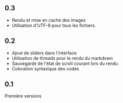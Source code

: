 ## 0.3

 - Rendu et mise en cache des images
 - Utilisation d'UTF-8 pour tous les fichiers.

## 0.2

 - Ajout de sliders dans l'interface
 - Utilisation de threads pour le rendu du markdown
 - Sauvegarde de l'état de scroll courant lors du rendu
 - Coloration syntaxique des codes

## 0.1

Première versions
